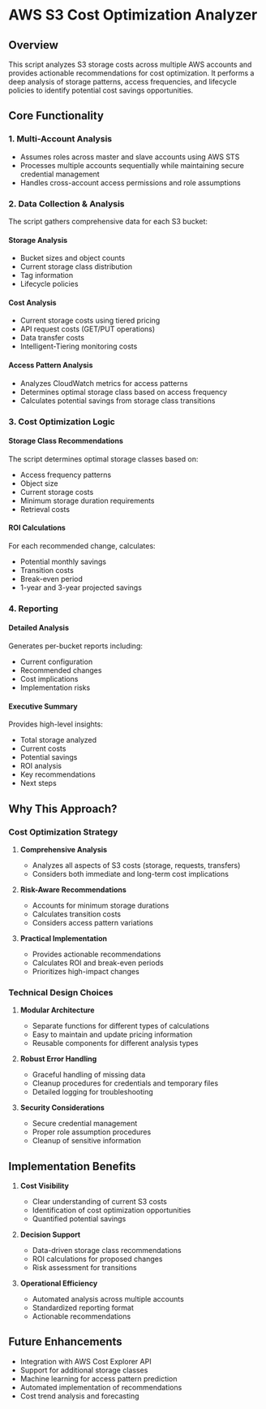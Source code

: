 # AWS S3 Cost Optimization Analyzer

## Overview
This script analyzes S3 storage costs across multiple AWS accounts and provides actionable recommendations for cost optimization. It performs a deep analysis of storage patterns, access frequencies, and lifecycle policies to identify potential cost savings opportunities.

## Core Functionality

### 1. Multi-Account Analysis
- Assumes roles across master and slave accounts using AWS STS
- Processes multiple accounts sequentially while maintaining secure credential management
- Handles cross-account access permissions and role assumptions

### 2. Data Collection & Analysis
The script gathers comprehensive data for each S3 bucket:

#### Storage Analysis
- Bucket sizes and object counts
- Current storage class distribution
- Tag information
- Lifecycle policies

#### Cost Analysis
- Current storage costs using tiered pricing
- API request costs (GET/PUT operations)
- Data transfer costs
- Intelligent-Tiering monitoring costs

#### Access Pattern Analysis
- Analyzes CloudWatch metrics for access patterns
- Determines optimal storage class based on access frequency
- Calculates potential savings from storage class transitions

### 3. Cost Optimization Logic

#### Storage Class Recommendations
The script determines optimal storage classes based on:
- Access frequency patterns
- Object size
- Current storage costs
- Minimum storage duration requirements
- Retrieval costs

#### ROI Calculations
For each recommended change, calculates:
- Potential monthly savings
- Transition costs
- Break-even period
- 1-year and 3-year projected savings

### 4. Reporting

#### Detailed Analysis
Generates per-bucket reports including:
- Current configuration
- Recommended changes
- Cost implications
- Implementation risks

#### Executive Summary
Provides high-level insights:
- Total storage analyzed
- Current costs
- Potential savings
- ROI analysis
- Key recommendations
- Next steps

## Why This Approach?

### Cost Optimization Strategy
1. **Comprehensive Analysis**
   - Analyzes all aspects of S3 costs (storage, requests, transfers)
   - Considers both immediate and long-term cost implications

2. **Risk-Aware Recommendations**
   - Accounts for minimum storage durations
   - Calculates transition costs
   - Considers access pattern variations

3. **Practical Implementation**
   - Provides actionable recommendations
   - Calculates ROI and break-even periods
   - Prioritizes high-impact changes

### Technical Design Choices

1. **Modular Architecture**
   - Separate functions for different types of calculations
   - Easy to maintain and update pricing information
   - Reusable components for different analysis types

2. **Robust Error Handling**
   - Graceful handling of missing data
   - Cleanup procedures for credentials and temporary files
   - Detailed logging for troubleshooting

3. **Security Considerations**
   - Secure credential management
   - Proper role assumption procedures
   - Cleanup of sensitive information

## Implementation Benefits

1. **Cost Visibility**
   - Clear understanding of current S3 costs
   - Identification of cost optimization opportunities
   - Quantified potential savings

2. **Decision Support**
   - Data-driven storage class recommendations
   - ROI calculations for proposed changes
   - Risk assessment for transitions

3. **Operational Efficiency**
   - Automated analysis across multiple accounts
   - Standardized reporting format
   - Actionable recommendations

## Future Enhancements
- Integration with AWS Cost Explorer API
- Support for additional storage classes
- Machine learning for access pattern prediction
- Automated implementation of recommendations
- Cost trend analysis and forecasting
